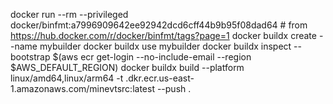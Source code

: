 docker run --rm --privileged docker/binfmt:a7996909642ee92942dcd6cff44b9b95f08dad64 # from https://hub.docker.com/r/docker/binfmt/tags?page=1
docker buildx create --name mybuilder
docker buildx use mybuilder
docker buildx inspect --bootstrap
$(aws ecr get-login --no-include-email --region $AWS_DEFAULT_REGION)
docker buildx build --platform linux/amd64,linux/arm64 -t <awsaccount>.dkr.ecr.us-east-1.amazonaws.com/minevtsrc:latest --push .

